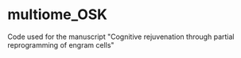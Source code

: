 # multiome_OSK
Code used for the manuscript "Cognitive rejuvenation through partial reprogramming of engram cells" 
